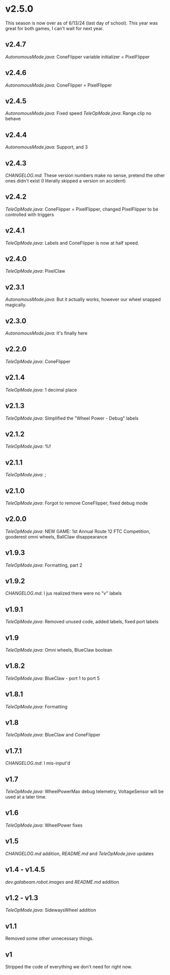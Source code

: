 # v2.5.0

This season is now over as of 6/13/24 (last day of school). This year was great for both games, I can't wait for next year.

## v2.4.7

*AutonomousMode.java*: ConeFlipper variable initializer = PixelFlipper

## v2.4.6

*AutonomousMode.java*: ConeFlipper = PixelFlipper

## v2.4.5

*AutonomousMode.java*: Fixed speed
*TeleOpMode.java*: Range.clip no behave

## v2.4.4

*AutonomousMode.java*: Support, and 3

## v2.4.3

*CHANGELOG.md*: These version numbers make no sense, pretend the other ones didn't exist (I literally skipped a version on accident)

## v2.4.2

*TeleOpMode.java*: ConeFlipper = PixelFlipper, changed PixelFlipper to be controlled with triggers

## v2.4.1

*TeleOpMode.java*: Labels and ConeFlipper is now at half speed.

## v2.4.0

*TeleOpMode.java*: PixelClaw

## v2.3.1

*AutonomousMode.java*: But it actually works, however our wheel snapped magically.

## v2.3.0

*AutonomousMode.java*: It's finally here

## v2.2.0

*TeleOpMode.java*: ConeFlipper

## v2.1.4

*TeleOpMode.java*: 1 decimal place

## v2.1.3

*TeleOpMode.java*: Simplified the "Wheel Power - Debug" labels

## v2.1.2

*TeleOpMode.java*: %f

## v2.1.1

*TeleOpMode.java*: ;

## v2.1.0

*TeleOpMode.java*: Forgot to remove ConeFlipper, fixed debug mode

## v2.0.0

*TeleOpMode.java*: NEW GAME: 1st Annual Route 12 FTC Competition, gooderest omni wheels, BallClaw disappearance

## v1.9.3

*TeleOpMode.java*: Formatting, part 2

## v1.9.2

*CHANGELOG.md*: I jus realized there were no "v" labels

## v1.9.1

*TeleOpMode.java*: Removed unused code, added labels, fixed port labels

## v1.9

*TeleOpMode.java*: Omni wheels, BlueClaw boolean

## v1.8.2

*TeleOpMode.java*: BlueClaw - port 1 to port 5

## v1.8.1

*TeleOpMode.java*: Formatting

## v1.8

*TeleOpMode.java*: BlueClaw and ConeFlipper

## v1.7.1

*CHANGELOG.md*: I mis-input'd

## v1.7

*TeleOpMode.java*: WheelPowerMax debug telemetry, VoltageSensor will be used at a later time.

## v1.6

*TeleOpMode.java*: WheelPower fixes

## v1.5

*CHANGELOG.md* addition, *README.md* and *TeleOpMode.java* updates

## v1.4 - v1.4.5

*dev.galabeam.robot.images* and *README.md* addition

## v1.2 - v1.3

*TeleOpMode.java*: SidewaysWheel addition

## v1.1

Removed some other unnecessary things.

## v1

Stripped the code of everything we don't need for right now.
